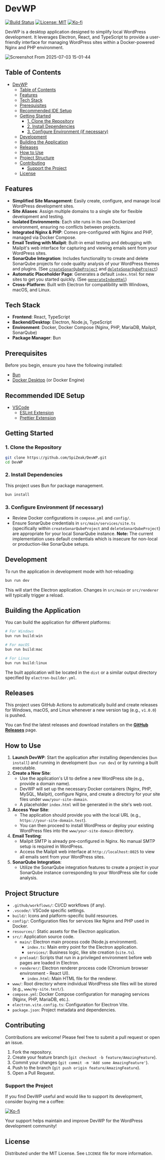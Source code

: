 # DevWP

[![Build Status](https://github.com/SpiZeak/DevWP/actions/workflows/release.yml/badge.svg)](https://github.com/SpiZeak/DevWP/actions/workflows/release.yml)
[![License: MIT](https://img.shields.io/badge/License-MIT-yellow.svg)](https://opensource.org/licenses/MIT)
[![Ko-fi](https://ko-fi.com/img/githubbutton_sm.svg)](https://ko-fi.com/SpiZeak)

DevWP is a desktop application designed to simplify local WordPress development. It leverages Electron, React, and TypeScript to provide a user-friendly interface for managing WordPress sites within a Docker-powered Nginx and PHP environment.

![Screenshot From 2025-07-03 15-01-44](https://github.com/user-attachments/assets/f9410831-6048-4f46-87f3-e2c3ac8d5136)

## Table of Contents

- [DevWP](#devwp)
  - [Table of Contents](#table-of-contents)
  - [Features](#features)
  - [Tech Stack](#tech-stack)
  - [Prerequisites](#prerequisites)
  - [Recommended IDE Setup](#recommended-ide-setup)
  - [Getting Started](#getting-started)
    - [1. Clone the Repository](#1-clone-the-repository)
    - [2. Install Dependencies](#2-install-dependencies)
    - [3. Configure Environment (if necessary)](#3-configure-environment-if-necessary)
  - [Development](#development)
  - [Building the Application](#building-the-application)
  - [Releases](#releases)
  - [How to Use](#how-to-use)
  - [Project Structure](#project-structure)
  - [Contributing](#contributing)
    - [Support the Project](#support-the-project)
  - [License](#license)

## Features

- **Simplified Site Management**: Easily create, configure, and manage local WordPress development sites.
- **Site Aliases**: Assign multiple domains to a single site for flexible development and testing.
- **Isolated Environments**: Each site runs in its own Dockerized environment, ensuring no conflicts between projects.
- **Integrated Nginx & PHP**: Comes pre-configured with Nginx and PHP, managed via Docker Compose.
- **Email Testing with Mailpit**: Built-in email testing and debugging with Mailpit's web interface for capturing and viewing emails sent from your WordPress sites.
- **SonarQube Integration**: Includes functionality to create and delete SonarQube projects for code quality analysis of your WordPress themes and plugins. (See [`createSonarQubeProject`](src/main/services/site.ts) and [`deleteSonarQubeProject`](src/main/services/site.ts))
- **Automatic Placeholder Page**: Generates a default `index.html` for new sites to get you started quickly. (See [`generateIndexHtml`](src/main/services/site.ts))
- **Cross-Platform**: Built with Electron for compatibility with Windows, macOS, and Linux.

## Tech Stack

- **Frontend**: React, TypeScript
- **Backend/Desktop**: Electron, Node.js, TypeScript
- **Environment**: Docker, Docker Compose (Nginx, PHP, MariaDB, Mailpit, SonarQube)
- **Package Manager**: Bun

## Prerequisites

Before you begin, ensure you have the following installed:

- [Bun](https://bun.sh/)
- [Docker Desktop](https://www.docker.com/products/docker-desktop/) (or Docker Engine)

## Recommended IDE Setup

- [VSCode](https://code.visualstudio.com/)
  - [ESLint Extension](https://marketplace.visualstudio.com/items?itemName=dbaeumer.vscode-eslint)
  - [Prettier Extension](https://marketplace.visualstudio.com/items?itemName=esbenp.prettier-vscode)

## Getting Started

### 1. Clone the Repository

```bash
git clone https://github.com/SpiZeak/DevWP.git
cd DevWP
```

### 2. Install Dependencies

This project uses Bun for package management.

```bash
bun install
```

### 3. Configure Environment (if necessary)

- Review Docker configurations in `compose.yml` and `config/`.
- Ensure SonarQube credentials in `src/main/services/site.ts` (specifically within `createSonarQubeProject` and `deleteSonarQubeProject`) are appropriate for your local SonarQube instance. **Note:** The current implementation uses default credentials which is insecure for non-local or production-like SonarQube setups.

## Development

To run the application in development mode with hot-reloading:

```bash
bun run dev
```

This will start the Electron application. Changes in `src/main` or `src/renderer` will typically trigger a reload.

## Building the Application

You can build the application for different platforms:

```bash
# For Windows
bun run build:win

# For macOS
bun run build:mac

# For Linux
bun run build:linux
```

The built application will be located in the `dist` or a similar output directory specified by `electron-builder.yml`.

## Releases

This project uses GitHub Actions to automatically build and create releases for Windows, macOS, and Linux whenever a new version tag (e.g., `v1.0.0`) is pushed.

You can find the latest releases and download installers on the [**GitHub Releases**](https://github.com/SpiZeak/DevWP/releases) page.

## How to Use

1.  **Launch DevWP**: Start the application after installing dependencies (`bun install`) and running in development (`bun run dev`) or by running a built executable.
2.  **Create a New Site**:
    - Use the application's UI to define a new WordPress site (e.g., provide a domain name).
    - DevWP will set up the necessary Docker containers (Nginx, PHP, MySQL, Mailpit), configure Nginx, and create a directory for your site files under `www/your-site-domain`.
    - A placeholder `index.html` will be generated in the site's web root.
3.  **Access Your Site**:
    - The application should provide you with the local URL (e.g., `https://your-site-domain.test`).
    - You can then proceed to install WordPress or deploy your existing WordPress files into the `www/your-site-domain` directory.
4.  **Email Testing**:
    - Mailpit SMTP is already pre-configured in Nginx. No manual SMTP setup is required in WordPress.
    - Access the Mailpit web interface at `http://localhost:8025` to view all emails sent from your WordPress sites.
5.  **SonarQube Integration**:
    - Utilize the SonarQube integration features to create a project in your SonarQube instance corresponding to your WordPress site for code analysis.

## Project Structure

- `.github/workflows/`: CI/CD workflows (if any).
- `.vscode/`: VSCode specific settings.
- `build/`: Icons and platform-specific build resources.
- `config/`: Configuration files for services like Nginx and PHP used in Docker.
- `resources/`: Static assets for the Electron application.
- `src/`: Application source code.
  - `main/`: Electron main process code (Node.js environment).
    - `index.ts`: Main entry point for the Electron application.
    - `services/`: Business logic, like site creation (`site.ts`).
  - `preload/`: Scripts that run in a privileged environment before web pages are loaded in Electron.
  - `renderer/`: Electron renderer process code (Chromium browser environment - React UI).
    - `index.html`: Main HTML file for the renderer.
- `www/`: Root directory where individual WordPress site files will be stored (e.g., `www/my-site.test/`).
- `compose.yml`: Docker Compose configuration for managing services (Nginx, PHP, MariaDB, etc.).
- `electron.vite.config.ts`: Configuration for Electron Vite.
- `package.json`: Project metadata and dependencies.

## Contributing

Contributions are welcome! Please feel free to submit a pull request or open an issue.

1.  Fork the repository.
2.  Create your feature branch (`git checkout -b feature/AmazingFeature`).
3.  Commit your changes (`git commit -m 'Add some AmazingFeature'`).
4.  Push to the branch (`git push origin feature/AmazingFeature`).
5.  Open a Pull Request.

### Support the Project

If you find DevWP useful and would like to support its development, consider buying me a coffee:

[![Ko-fi](https://ko-fi.com/img/githubbutton_sm.svg)](https://ko-fi.com/SpiZeak)

Your support helps maintain and improve DevWP for the WordPress development community!

## License

Distributed under the MIT License. See `LICENSE` file for more information.
